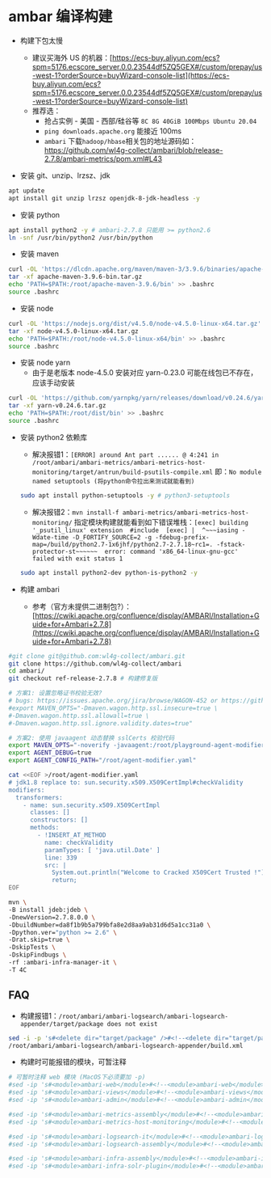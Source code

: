 # ambar 编译构建

- 构建下包太慢
    - 建议买海外 US 的机器：[https://ecs-buy.aliyun.com/ecs?spm=5176.ecscore_server.0.0.23544df5ZQ5GEX#/custom/prepay/us-west-1?orderSource=buyWizard-console-list](https://ecs-buy.aliyun.com/ecs?spm=5176.ecscore_server.0.0.23544df5ZQ5GEX#/custom/prepay/us-west-1?orderSource=buyWizard-console-list)
    - 推荐选：
        - 抢占实例 - 美国 - 西部/硅谷等 `8C 8G 40GiB 100Mbps Ubuntu 20.04`
        - `ping downloads.apache.org`   能接近 100ms
        - `ambari` 下载`hadoop/hbase`相关包的地址源码如：https://github.com/wl4g-collect/ambari/blob/release-2.7.8/ambari-metrics/pom.xml#L43

- 安装 git、unzip、lrzsz、jdk

```bash
apt update
apt install git unzip lrzsz openjdk-8-jdk-headless -y
```

- 安装 python

```bash
apt install python2 -y # ambari-2.7.8 只能用 >= python2.6
ln -snf /usr/bin/python2 /usr/bin/python
```

- 安装 maven

```bash
curl -OL 'https://dlcdn.apache.org/maven/maven-3/3.9.6/binaries/apache-maven-3.9.6-bin.tar.gz'
tar -xf apache-maven-3.9.6-bin.tar.gz
echo 'PATH=$PATH:/root/apache-maven-3.9.6/bin' >> .bashrc
source .bashrc
```

- 安装 node

```bash
curl -OL 'https://nodejs.org/dist/v4.5.0/node-v4.5.0-linux-x64.tar.gz'
tar -xf node-v4.5.0-linux-x64.tar.gz
echo 'PATH=$PATH:/root/node-v4.5.0-linux-x64/bin' >> .bashrc
source .bashrc
```

- 安装 node yarn
    - 由于是老版本 node-4.5.0 安装对应 yarn-0.23.0 可能在线包已不存在，应该手动安装

```bash
curl -OL 'https://github.com/yarnpkg/yarn/releases/download/v0.24.6/yarn-v0.24.6.tar.gz'
tar -xf yarn-v0.24.6.tar.gz
echo 'PATH=$PATH:/root/dist/bin' >> .bashrc
source .bashrc
```

- 安装 python2 依赖库
    - 解决报错1：`[ERROR] around Ant part ...... @ 4:241 in /root/ambari/ambari-metrics/ambari-metrics-host-monitoring/target/antrun/build-psutils-compile.xml` 即：`No module named setuptools (将python命令拉出来测试就能看到)`
    
    ```bash
    sudo apt install python-setuptools -y # python3-setuptools
    ```
    
    - 解决报错2：`mvn install-f ambari-metrics/ambari-metrics-host-monitoring/` 指定模块构建就能看到如下错误堆栈：`[exec] building '_psutil_linux' extension  #include  [exec] |  ^~~~iasing -Wdate-time -D_FORTIFY_SOURCE=2 -g -fdebug-prefix-map=/build/python2.7-1x6jhf/python2.7-2.7.18~rc1=. -fstack-protector-st~~~~~~  error: command 'x86_64-linux-gnu-gcc' failed with exit status 1`
    
    ```bash
    sudo apt install python2-dev python-is-python2 -y
    ```
    

- 构建 ambari
    - 参考（官方未提供二进制包?）：[https://cwiki.apache.org/confluence/display/AMBARI/Installation+Guide+for+Ambari+2.7.8](https://cwiki.apache.org/confluence/display/AMBARI/Installation+Guide+for+Ambari+2.7.8)

```bash
#git clone git@github.com:wl4g-collect/ambari.git
git clone https://github.com/wl4g-collect/ambari
cd ambari/
git checkout ref-release-2.7.8 # 构建修复版

# 方案1: 设置忽略证书校验无效?
# bugs: https://issues.apache.org/jira/browse/WAGON-452 or https://github.com/apache/maven-wagon/pull/36
#export MAVEN_OPTS="-Dmaven.wagon.http.ssl.insecure=true \
#-Dmaven.wagon.http.ssl.allowall=true \
#-Dmaven.wagon.http.ssl.ignore.validity.dates=true"

# 方案2: 使用 javaagent 动态替换 sslCerts 校验代码
export MAVEN_OPTS="-noverify -javaagent:/root/playground-agent-modifier-all.jar"
export AGENT_DEBUG=true
export AGENT_CONFIG_PATH="/root/agent-modifier.yaml"

cat <<EOF >/root/agent-modifier.yaml
# jdk1.8 replace to: sun.security.x509.X509CertImpl#checkValidity
modifiers:
  transformers:
    - name: sun.security.x509.X509CertImpl
      classes: []
      constructors: []
      methods:
        - !INSERT_AT_METHOD
          name: checkValidity
          paramTypes: [ 'java.util.Date' ]
          line: 339
          src: |
            System.out.println("Welcome to Cracked X509Cert Trusted !");
            return;
EOF

mvn \
-B install jdeb:jdeb \
-DnewVersion=2.7.8.0.0 \
-DbuildNumber=da8f1b9b5a799bfa8e2d8aa9ab31d6d5a1cc31a0 \
-Dpython.ver="python >= 2.6" \
-Drat.skip=true \
-DskipTests \
-DskipFindbugs \
-rf :ambari-infra-manager-it \
-T 4C
```

## FAQ

- 构建报错1：`/root/ambari/ambari-logsearch/ambari-logsearch-appender/target/package does not exist`

```bash
sed -i -p 's#<delete dir="target/package" />#<!--<delete dir="target/package" />-->#g' \
/root/ambari/ambari-logsearch/ambari-logsearch-appender/build.xml
```

- 构建时可能报错的模块，可暂注释

```bash
# 可暂时注释 web 模块 (MacOS下必须要加 -p)
#sed -ip 's#<module>ambari-web</module>#<!--<module>ambari-web</module>-->#g' pom.xml
#sed -ip 's#<module>ambari-views</module>#<!--<module>ambari-views</module>-->#g' pom.xml
#sed -ip 's#<module>ambari-admin</module>#<!--<module>ambari-admin</module>-->#g' pom.xml

#sed -ip 's#<module>ambari-metrics-assembly</module>#<!--<module>ambari-metrics-assembly</module>-->#g' ambari-metrics/pom.xml
#sed -ip 's#<module>ambari-metrics-host-monitoring</module>#<!--<module>ambari-metrics-host-monitoring</module>-->#g' ambari-metrics/pom.xml

#sed -ip 's#<module>ambari-logsearch-it</module>#<!--<module>ambari-logsearch-it</module>-->#g' ambari-logsearch/pom.xml
#sed -ip 's#<module>ambari-logsearch-assembly</module>#<!--<module>ambari-logsearch-assembly</module>-->#g' ambari-logsearch/pom.xml

#sed -ip 's#<module>ambari-infra-assembly</module>#<!--<module>ambari-infra-assembly</module>-->#g' ambari-infra/pom.xml
#sed -ip 's#<module>ambari-infra-solr-plugin</module>#<!--<module>ambari-infra-solr-plugin</module>-->#g' ambari-infra/pom.xml
```

